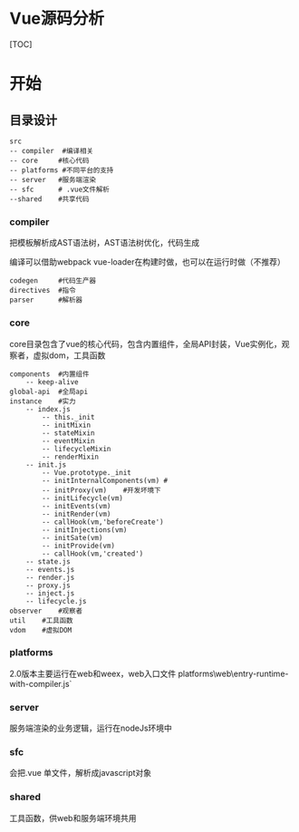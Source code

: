 # Vue源码分析

[TOC]



# 开始

## 目录设计

```
src
-- compiler  #编译相关
-- core 	#核心代码
-- platforms #不同平台的支持
-- server	#服务端渲染
-- sfc 		# .vue文件解析
--shared 	#共享代码
```

### compiler

把模板解析成AST语法树，AST语法树优化，代码生成

编译可以借助webpack  vue-loader在构建时做，也可以在运行时做（不推荐）

```
codegen 	#代码生产器
directives 	#指令
parser 		#解析器
```



### core

core目录包含了vue的核心代码，包含内置组件，全局API封装，Vue实例化，观察者，虚拟dom，工具函数

```
components	#内置组件
	-- keep-alive
global-api	#全局api
instance	#实力
	-- index.js
		-- this._init
		-- initMixin
		-- stateMixin
		-- eventMixin
		-- lifecycleMixin
		-- renderMixin		
	-- init.js
		-- Vue.prototype._init
		-- initInternalComponents(vm) #
		-- initProxy(vm) 	#开发坏境下
		-- initLifecycle(vm) 
		-- initEvents(vm)
		-- initRender(vm)
		-- callHook(vm,'beforeCreate')
		-- initInjections(vm)
		-- initSate(vm)
		-- initProvide(vm)
		-- callHook(vm,'created')	
    -- state.js
    -- events.js
    -- render.js
    -- proxy.js
    -- inject.js
    -- lifecycle.js 
observer	#观察者
util	#工具函数
vdom	#虚拟DOM
```



### platforms

2.0版本主要运行在web和weex，web入口文件 platforms\web\entry-runtime-with-compiler.js`

### server

服务端渲染的业务逻辑，运行在nodeJs环境中

### sfc

会把.vue 单文件，解析成javascript对象

### shared

工具函数，供web和服务端环境共用



